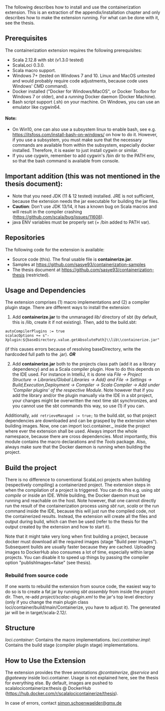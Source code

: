 The following describes how to install and use the containerization extension. This is an extraction of the appendix/installation chapter and only describes how to make the extension running. For what can be done with it, see the thesis.

## Prerequisites
The containerization extension requires the following prerequisites:
* Scala 2.12.8 with sbt (v1.3.0 tested)
* ScalaLoci 0.3.0.
* Scala macro support.
* Windows 7+ (tested on Windows 7 and 10. Linux and MacOS untested and would probably require code adjustments, because code uses Windows' CMD command).
* Docker installed ("Docker for Windows/MacOS", or Docker Toolbox for Windows 7 or older), and a _running_ Docker daemon (Docker Machine).
* Bash script support (.sh) on your machine. On Windows, you can use an emulator like cygwin64.

#### Note:
* On Win10, one can also use a subsystem linux to enable bash, see e.g. https://itsfoss.com/install-bash-on-windows/ on how to do it. However, if you use a subsystem, you must make sure that the necessary commands are available from within the subsystem, especially docker installed. Therefore, it is easier to just install cygwin or similar.
* If you use cygwin, remember to add cygwin's /bin dir to the PATH env, so that the bash command is available from console.

## Important addition (this was not mentioned in the thesis document):
* Note that you need JDK (11 & 12 tested) installed. JRE is not sufficient, because the extension needs the jar executable for building the jar files.
* **Caution**: Don't use JDK 13/14, it has a known bug on Scala macros and will result in the compiler crashing (https://github.com/scala/bug/issues/11608).
* java ENV variables must be properly set (+ /bin added to PATH var).

## Repositories
The following code for the extension is available:
* Source code (this). The final usable file is **containerize.jar**.
* Samples at https://github.com/sasye93/containerization-samples
* The thesis document at https://github.com/sasye93/containerization-thesis (restricted).

## Usage and Dependencies
The extension comprises (1) macro implementations and (2) a compiler plugin stage. There are different ways to install the extension:
1. Add **containerize.jar** to the unmanaged _lib/_ directory of sbt (by default, this is <projectDir>/lib, create it if not existing). Then, add to the build.sbt:
```
autoCompilerPlugins := true
scalacOptions += s"-Xplugin:${baseDirectory.value.getAbsolutePath}\\lib\\containerize.jar"
```
 (if this causes errors because of resolving baseDirectory, write the hardcoded full path to the .jar).
_**OR**_
 
 2. Add **containerize.jar** both to the projects class path (add it as a library dependency) and as a Scala compiler plugin.
 How to do this depends on the IDE used. For instance in IntelliJ, it is done via _File -> Project Structure -> Libraries/Global Libraries -> Add} and File -> Settings -> Build,Execution,Deployment -> Compiler -> Scala Compiler -> Add under 'Compiler plugins' of the respective Module_. Note however that if you add the library and/or the plugin manually via the IDE in a sbt project, your changes might be overwritten the next time sbt synchronizes, and you cannot use the sbt commands this way, so use (1) if you can.

Additionally, ```add retrieveManaged := true;``` to the build.sbt, so that project dependencies are downloaded and can be grasped by the extension when building images.
Now, one can import loci.container._ inside the project where ever the extension shall be used. Always import the whole namespace, because there are cross dependencies. Most importantly, this module contains the macro declarations and the _Tools_ package. Also, always make sure that the Docker daemon is running when building the project.

## Build the project
There is no difference to conventional ScalaLoci projects when building (respectively compiling) a containerized project. The extension steps in when the compilation of a project is triggered. You can do this e.g. using _sbt compile_ or inside an IDE. While building, the Docker daemon must be running and reachable on the host. Note however, that one cannot directly run the result of the containerization process using _sbt run_, _scala_ or the run command inside the IDE, because this will just run the compiled code, not the containerized results. Instead, the extension will create all the files and output during build, which can then be used (refer to the thesis for the output created by the extension and how to start it).

Note that it might take very long when first building a project, because docker must download all the required images (stage "Build peer images"). Subsequent builds are usually faster because they are cached.
Uploading images to DockerHub also consumes a lot of time, especially within large projects. You can disable it to speed up things by passing the compiler option "publishImages=false" (see thesis).

### Rebuild from source code
If one wants to rebuild the extension from source code, the easiest way to do so is to create a fat jar by running _sbt assembly_ from inside the project dir. Then, re-add _project/scalac-plugin.xml_ to the jar's top level directory (only if you change the main plugin class loci/container/build/main/Containerize, you have to adjust it). The generated jar will be in target/scala-2.12/.

## Structure
_loci.container_: Contains the macro implementations.
_loci.container.impl_: Contains the build stage (compiler plugin stage) implementations.

## How to Use the Extension
The extension provides the three annotations _@containerize_, _@service_ and _@gateway_ inside loci.container. Usage is not explained here, see the thesis for everything else.
By default, images are pushed to scalalocicontainerize:thesis @ DockerHub (https://hub.docker.com/r/scalalocicontainerize/thesis).

In case of errors, contact simon.schoenwaelder@gmx.de
